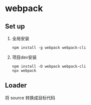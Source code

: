 # webpack

## Set up

1. 全局安装

    ```command
    npm install -g webpack webpack-cli
    ```

2. 项目dev安装

    ```command
    npm install -D webpack webpack-cli
    npx webpack
    ```

## Loader

将 source 转换成目标代码